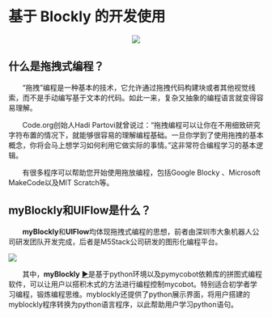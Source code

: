 # 基于 Blockly 的开发使用

<div align=center>
<img src="../resourse/5-ProgramingApplication-myblockly-uiflow-mind/image/myblockly/pic/background.jpg" />
</div>


## 什么是拖拽式编程？
&nbsp;&nbsp;&nbsp;&nbsp;&nbsp;&nbsp;&nbsp;“拖拽”编程是一种基本的技术，它允许通过拖拽代码构建块或者其他视觉线索，而不是手动编写基于文本的代码。如此一来，复杂又抽象的编程语言就变得容易理解。

&nbsp;&nbsp;&nbsp;&nbsp;&nbsp;&nbsp;&nbsp;Code.org创始人Hadi Partovi就曾说过：“拖拽编程可以让你在不用细致研究字符布置的情况下，就能够很容易的理解编程基础。一旦你学到了使用拖拽的基本概念，你将会马上想学习如何利用它做实际的事情。”这非常符合编程学习的基本逻辑。

&nbsp;&nbsp;&nbsp;&nbsp;&nbsp;&nbsp;&nbsp;有很多程序可以帮助您开始使用拖放编程，包括Google Blocky 、Microsoft MakeCode以及MIT Scratch等。

## myBlockly和UIFlow是什么？
&nbsp;&nbsp;&nbsp;&nbsp;&nbsp;&nbsp;&nbsp;**myBlockly**和**UIFlow**均体现拖拽式编程的思想，前者由深圳市大象机器人公司研发团队开发完成，后者是M5Stack公司研发的图形化编程平台。

![](../resourse/5-ProgramingApplication-myblockly-uiflow-mind/image/myblockly/pic/myBlockly.jpg)

&nbsp;&nbsp;&nbsp;&nbsp;&nbsp;&nbsp;&nbsp;其中，**myBlockly** [▶](5.1-myblockly/README.md)是基于python环境以及pymycobot依赖库的拼图式编程软件，可以让用户以搭积木式的方法进行编程控制mycobot。特别适合初学者学习编程，锻炼编程思维。myblockly还提供了python展示界面，将用户搭建的myblockly程序转换为python语言程序，以此帮助用户学习python语句。



